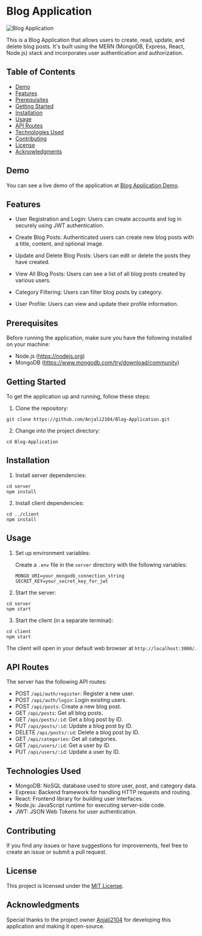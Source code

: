 # Blog Application

![Blog Application](https://github.com/Anjali2104/Blog-Application/blob/master/client/public/blog.png)

This is a Blog Application that allows users to create, read, update, and delete blog posts. It's built using the MERN (MongoDB, Express, React, Node.js) stack and incorporates user authentication and authorization.

## Table of Contents

- [Demo](#demo)
- [Features](#features)
- [Prerequisites](#prerequisites)
- [Getting Started](#getting-started)
- [Installation](#installation)
- [Usage](#usage)
- [API Routes](#api-routes)
- [Technologies Used](#technologies-used)
- [Contributing](#contributing)
- [License](#license)
- [Acknowledgments](#acknowledgments)

## Demo

You can see a live demo of the application at [Blog Application Demo](https://blog-application-demo.netlify.app/).

## Features

- User Registration and Login: Users can create accounts and log in securely using JWT authentication.

- Create Blog Posts: Authenticated users can create new blog posts with a title, content, and optional image.

- Update and Delete Blog Posts: Users can edit or delete the posts they have created.

- View All Blog Posts: Users can see a list of all blog posts created by various users.

- Category Filtering: Users can filter blog posts by category.

- User Profile: Users can view and update their profile information.


## Prerequisites

Before running the application, make sure you have the following installed on your machine:

- Node.js (https://nodejs.org)
- MongoDB (https://www.mongodb.com/try/download/community)

## Getting Started

To get the application up and running, follow these steps:

1. Clone the repository:

```
git clone https://github.com/Anjali2104/Blog-Application.git
```

2. Change into the project directory:

```
cd Blog-Application
```

## Installation

1. Install server dependencies:

```
cd server
npm install
```

2. Install client dependencies:

```
cd ../client
npm install
```

## Usage

1. Set up environment variables:

   Create a `.env` file in the `server` directory with the following variables:

   ```
   MONGO_URI=your_mongodb_connection_string
   SECRET_KEY=your_secret_key_for_jwt
   ```

2. Start the server:

```
cd server
npm start
```

3. Start the client (in a separate terminal):

```
cd client
npm start
```

The client will open in your default web browser at `http://localhost:3000/`.

## API Routes

The server has the following API routes:

- POST `/api/auth/register`: Register a new user.
- POST `/api/auth/login`: Login existing users.
- POST `/api/posts`: Create a new blog post.
- GET `/api/posts`: Get all blog posts.
- GET `/api/posts/:id`: Get a blog post by ID.
- PUT `/api/posts/:id`: Update a blog post by ID.
- DELETE `/api/posts/:id`: Delete a blog post by ID.
- GET `/api/categories`: Get all categories.
- GET `/api/users/:id`: Get a user by ID.
- PUT `/api/users/:id`: Update a user by ID.

## Technologies Used

- MongoDB: NoSQL database used to store user, post, and category data.
- Express: Backend framework for handling HTTP requests and routing.
- React: Frontend library for building user interfaces.
- Node.js: JavaScript runtime for executing server-side code.
- JWT: JSON Web Tokens for user authentication.

## Contributing

If you find any issues or have suggestions for improvements, feel free to create an issue or submit a pull request.

## License

This project is licensed under the [MIT License](https://opensource.org/licenses/MIT).

## Acknowledgments

Special thanks to the project owner [Anjali2104](https://github.com/Anjali2104) for developing this application and making it open-source.
